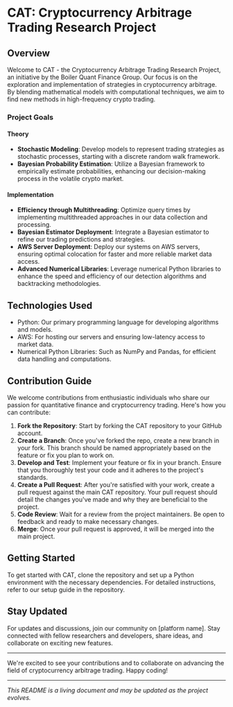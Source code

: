 # CAT: Cryptocurrency Arbitrage Trading Research Project

## Overview

Welcome to CAT - the Cryptocurrency Arbitrage Trading Research Project, an initiative by the Boiler Quant Finance Group. Our focus is on the exploration and implementation of strategies in cryptocurrency arbitrage. By blending mathematical models with computational techniques, we aim to find new methods in high-frequency crypto trading.

### Project Goals

#### Theory
- **Stochastic Modeling**: Develop models to represent trading strategies as stochastic processes, starting with a discrete random walk framework.
- **Bayesian Probability Estimation**: Utilize a Bayesian framework to empirically estimate probabilities, enhancing our decision-making process in the volatile crypto market.

#### Implementation
- **Efficiency through Multithreading**: Optimize query times by implementing multithreaded approaches in our data collection and processing.
- **Bayesian Estimator Deployment**: Integrate a Bayesian estimator to refine our trading predictions and strategies.
- **AWS Server Deployment**: Deploy our systems on AWS servers, ensuring optimal colocation for faster and more reliable market data access.
- **Advanced Numerical Libraries**: Leverage numerical Python libraries to enhance the speed and efficiency of our detection algorithms and backtracking methodologies.

## Technologies Used
- Python: Our primary programming language for developing algorithms and models.
- AWS: For hosting our servers and ensuring low-latency access to market data.
- Numerical Python Libraries: Such as NumPy and Pandas, for efficient data handling and computations.

## Contribution Guide

We welcome contributions from enthusiastic individuals who share our passion for quantitative finance and cryptocurrency trading. Here's how you can contribute:

1. **Fork the Repository**: Start by forking the CAT repository to your GitHub account.
2. **Create a Branch**: Once you've forked the repo, create a new branch in your fork. This branch should be named appropriately based on the feature or fix you plan to work on.
3. **Develop and Test**: Implement your feature or fix in your branch. Ensure that you thoroughly test your code and it adheres to the project's standards.
4. **Create a Pull Request**: After you're satisfied with your work, create a pull request against the main CAT repository. Your pull request should detail the changes you've made and why they are beneficial to the project.
5. **Code Review**: Wait for a review from the project maintainers. Be open to feedback and ready to make necessary changes.
6. **Merge**: Once your pull request is approved, it will be merged into the main project.

## Getting Started

To get started with CAT, clone the repository and set up a Python environment with the necessary dependencies. For detailed instructions, refer to our setup guide in the repository.

## Stay Updated

For updates and discussions, join our community on [platform name]. Stay connected with fellow researchers and developers, share ideas, and collaborate on exciting new features.

---

We're excited to see your contributions and to collaborate on advancing the field of cryptocurrency arbitrage trading. Happy coding!

---

*This README is a living document and may be updated as the project evolves.*
